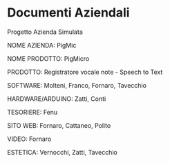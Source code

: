 # Documenti Aziendali

Progetto Azienda Simulata


NOME AZIENDA: PigMic

NOME PRODOTTO: PigMicro

PRODOTTO: Registratore vocale note - Speech to Text

SOFTWARE: Molteni, Franco, Fornaro, Tavecchio

HARDWARE/ARDUINO: Zatti, Conti

TESORIERE: Fenu

SITO WEB: Fornaro, Cattaneo, Polito

VIDEO: Fornaro

ESTETICA: Vernocchi, Zatti, Tavecchio
